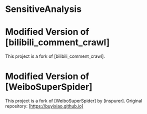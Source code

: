 # SensitiveAnalysis

# Modified Version of [bilibili_comment_crawl]
This project is a fork of [bilibili_comment_crawl].


# Modified Version of [WeiboSuperSpider]
This project is a fork of [WeiboSuperSpider] by [inspurer].
Original repository: [https://buyixiao.github.io]

